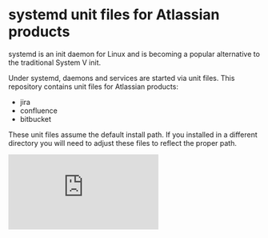 # systemd unit files for Atlassian products

systemd is an init daemon for Linux and is becoming a popular alternative to the traditional System V init.

Under systemd, daemons and services are started via unit files. This repository contains unit files for Atlassian products:

* jira 
* confluence
* bitbucket

These unit files assume the default install path. If you installed in a different directory you will need to adjust these files to reflect the proper path.

[![Analytics](https://ga-beacon.appspot.com/UA-24846718-5/atlassian-systemd/README.md)](https://github.com/igrigorik/ga-beacon)
